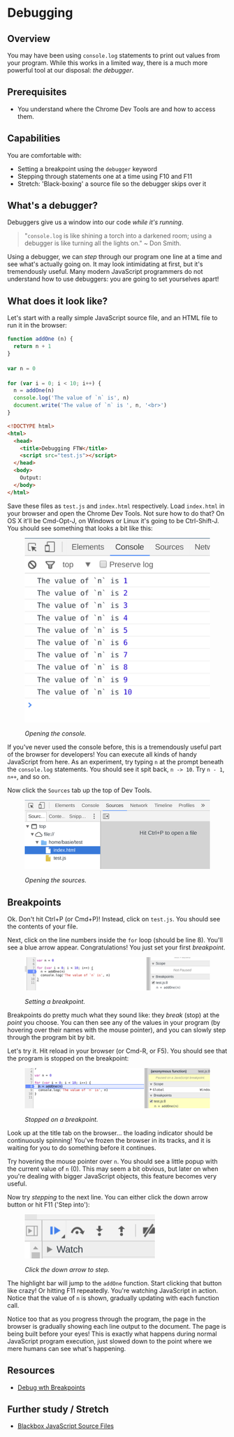 # Debugging

## Overview

You may have been using `console.log` statements to print out values from your program. While this works in a limited way, there is a much more powerful tool at our disposal: _the debugger_.


## Prerequisites

- You understand where the Chrome Dev Tools are and how to access them.


## Capabilities

You are comfortable with:

- Setting a breakpoint using the `debugger` keyword
- Stepping through statements one at a time using F10 and F11
- Stretch: 'Black-boxing' a source file so the debugger skips over it


## What's a debugger?

Debuggers give us a window into our code _while it's running_.

> "`console.log` is like shining a torch into a darkened room; using a debugger is like turning all the lights on." ~ Don Smith.

Using a debugger, we can _step_ through our program one line at a time and see what's actually going on. It may look intimidating at first, but it's tremendously useful. Many modern JavaScript programmers do not understand how to use debuggers: you are going to set yourselves apart!


## What does it look like?

Let's start with a really simple JavaScript source file, and an HTML file to run it in the browser:

```js
function addOne (n) {
  return n + 1
}

var n = 0

for (var i = 0; i < 10; i++) {
  n = addOne(n)
  console.log('The value of `n` is', n)
  document.write('The value of `n` is ', n, '<br>')
}
```

```html
<!DOCTYPE html>
<html>
  <head>
    <title>Debugging FTW</title>
    <script src="test.js"></script>
  </head>
  <body>
    Output:
  </body>
</html>
```

Save these files as `test.js` and `index.html` respectively. Load `index.html` in your browser and open the Chrome Dev Tools. Not sure how to do that? On OS X it'll be Cmd-Opt-J, on Windows or Linux it's going to be Ctrl-Shift-J. You should see something that looks a bit like this:

<figure>
  <img src="./images/debugger-console.png" alt="Opening the console"><br>
  <figcaption>
    <p><em>Opening the console.</em></p>
  </figcaption>
</figure>

If you've never used the console before, this is a tremendously useful part of the browser for developers! You can execute all kinds of handy JavaScript from here. As an experiment, try typing `n` at the prompt beneath the `console.log` statements. You should see it spit back, `n -> 10`. Try `n - 1`, `n++`, and so on.

Now click the `Sources` tab up the top of Dev Tools.

<figure>
  <img src="./images/debugger.png" alt="Opening the sources"><br>
  <figcaption>
    <p><em>Opening the sources.</em></p>
  </figcaption>
</figure>


## Breakpoints

Ok. Don't hit Ctrl+P (or Cmd+P)! Instead, click on `test.js`. You should see the contents of your file.

Next, click on the line numbers inside the `for` loop (should be line 8). You'll see a blue arrow appear. Congratulations! You just set your first _breakpoint_.

<figure>
  <img src="./images/breakpoint.png" alt="Setting a breakpoint"><br>
  <figcaption>
    <p><em>Setting a breakpoint.</em></p>
  </figcaption>
</figure>

Breakpoints do pretty much what they sound like: they _break_ (stop) at the _point_ you choose. You can then see any of the values in your program (by hovering over their names with the mouse pointer), and you can slowly step through the program bit by bit.

Let's try it. Hit reload in your browser (or Cmd-R, or F5). You should see that the program is stopped on the breakpoint:

<figure>
  <img src="./images/on-breakpoint.png" alt="Stopped on a breakpoint"><br>
  <figcaption>
    <p><em>Stopped on a breakpoint.</em></p>
  </figcaption>
</figure>

Look up at the title tab on the browser... the loading indicator should be continuously spinning! You've frozen the browser in its tracks, and it is waiting for you to do something before it continues.

Try hovering the mouse pointer over `n`. You should see a little popup with the current value of `n` (0). This may seem a bit obvious, but later on when you're dealing with bigger JavaScript objects, this feature becomes very useful.

Now try _stepping_ to the next line. You can either click the down arrow button or hit F11 ('Step into'):

<figure>
  <img src="./images/controls.png" alt="Click the down arrow to step"><br>
  <figcaption>
    <p><em>Click the down arrow to step.</em></p>
  </figcaption>
</figure>

The highlight bar will jump to the `addOne` function. Start clicking that button like crazy! Or hitting F11 repeatedly. You're watching JavaScript in action. Notice that the value of `n` is shown, gradually updating with each function call.

Notice too that as you progress through the program, the page in the browser is gradually showing each line output to the document. The page is being built before your eyes! This is exactly what happens during normal JavaScript program execution, just slowed down to the point where we mere humans can see what's happening.


## Resources

- [Debug wth Breakpoints](https://developers.google.com/web/tools/chrome-devtools/debug/breakpoints/?hl=en)


## Further study / Stretch

- [Blackbox JavaScript Source Files](https://developer.chrome.com/devtools/docs/blackboxing)
